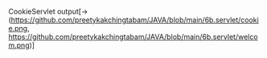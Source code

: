 CookieServlet output[->(https://github.com/preetykakchingtabam/JAVA/blob/main/6b.servlet/cookie.png,
https://github.com/preetykakchingtabam/JAVA/blob/main/6b.servlet/welcom.png)]

